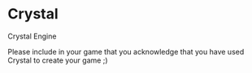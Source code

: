 # Crystal
Crystal Engine

Please include in your game that you acknowledge that you have used Crystal to create your game ;)
